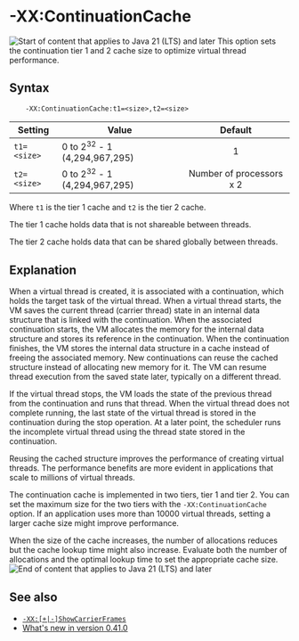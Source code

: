 <!--
* Copyright (c) 2017, 2025 IBM Corp. and others
*
* This program and the accompanying materials are made
* available under the terms of the Eclipse Public License 2.0
* which accompanies this distribution and is available at
* https://www.eclipse.org/legal/epl-2.0/ or the Apache
* License, Version 2.0 which accompanies this distribution and
* is available at https://www.apache.org/licenses/LICENSE-2.0.
*
* This Source Code may also be made available under the
* following Secondary Licenses when the conditions for such
* availability set forth in the Eclipse Public License, v. 2.0
* are satisfied: GNU General Public License, version 2 with
* the GNU Classpath Exception [1] and GNU General Public
* License, version 2 with the OpenJDK Assembly Exception [2].
*
* [1] https://www.gnu.org/software/classpath/license.html
* [2] https://openjdk.org/legal/assembly-exception.html
*
* SPDX-License-Identifier: EPL-2.0 OR Apache-2.0 OR GPL-2.0-only WITH Classpath-exception-2.0 OR GPL-2.0-only WITH OpenJDK-assembly-exception-1.0
-->

# -XX:ContinuationCache

![Start of content that applies to Java 21 (LTS) and later](cr/java21plus.png) This option sets the continuation tier 1 and 2 cache size to optimize virtual thread performance.

## Syntax

        -XX:ContinuationCache:t1=<size>,t2=<size>

| Setting | Value | Default |
|---------|-------|:-------:|
| `t1=<size>` | 0 to 2<sup>32</sup> - 1 (4,294,967,295) | 1 |
| `t2=<size>` | 0 to 2<sup>32</sup> - 1 (4,294,967,295) | Number of processors x 2 |

Where `t1` is the tier 1 cache and `t2` is the tier 2 cache.

The tier 1 cache holds data that is not shareable between threads.

The tier 2 cache holds data that can be shared globally between threads.

## Explanation

When a virtual thread is created, it is associated with a continuation, which holds the target task of the virtual thread. When a virtual thread starts, the VM saves the current thread (carrier thread) state in an internal data structure that is linked with the continuation. When the associated continuation starts, the VM allocates the memory for the internal data structure and stores its reference in the continuation. When the continuation finishes, the VM stores the internal data structure in a cache instead of freeing the associated memory. New continuations can reuse the cached structure instead of allocating new memory for it. The VM can resume thread execution from the saved state later, typically on a different thread.

If the virtual thread stops, the VM loads the state of the previous thread from the continuation and runs that thread. When the virtual thread does not complete running, the last state of the virtual thread is stored in the continuation during the stop operation. At a later point, the scheduler runs the incomplete virtual thread using the thread state stored in the continuation.

Reusing the cached structure improves the performance of creating virtual threads. The performance benefits are more evident in applications that scale to millions of virtual threads.

The continuation cache is implemented in two tiers, tier 1 and tier 2. You can set the maximum size for the two tiers with the `-XX:ContinuationCache` option. If an application uses more than 10000 virtual threads, setting a larger cache size might improve performance.

When the size of the cache increases, the number of allocations reduces but the cache lookup time might also increase. Evaluate both the number of allocations and the optimal lookup time to set the appropriate cache size. ![End of content that applies to Java 21 (LTS) and later](cr/java_close_lts.png)

## See also

- [`-XX:[+|-]ShowCarrierFrames`](xxshowcarrierframes.md)
- [What's new in version 0.41.0](version0.41.md#new-xxcontinuationcache-option-added)


<!-- ==== END OF TOPIC ==== xxcontinuationcache.md ==== -->
